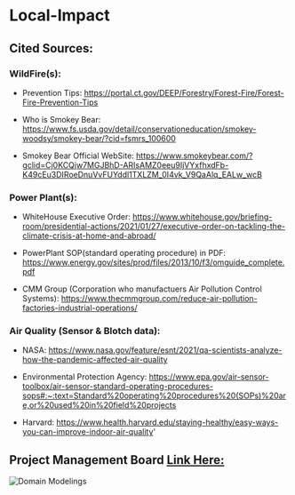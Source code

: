 # Local-Impact

## Cited Sources:
### WildFire(s): 
- Prevention Tips: 
https://portal.ct.gov/DEEP/Forestry/Forest-Fire/Forest-Fire-Prevention-Tips

- Who is Smokey Bear: 
https://www.fs.usda.gov/detail/conservationeducation/smokey-woodsy/smokey-bear/?cid=fsmrs_100600

- Smokey Bear Official WebSite: 
https://www.smokeybear.com/?gclid=Cj0KCQjw7MGJBhD-ARIsAMZ0eeu9IjVYxfhxdFb-K49cEu3DIRoeDnuVvFUYddl1TXLZM_0I4vk_V9QaAlq_EALw_wcB

### Power Plant(s):
- WhiteHouse Executive Order: 
https://www.whitehouse.gov/briefing-room/presidential-actions/2021/01/27/executive-order-on-tackling-the-climate-crisis-at-home-and-abroad/

- PowerPlant SOP(standard operating procedure) in PDF: 
https://www.energy.gov/sites/prod/files/2013/10/f3/omguide_complete.pdf

- CMM Group (Corporation who manufactuers Air Pollution Control Systems):
https://www.thecmmgroup.com/reduce-air-pollution-factories-industrial-operations/

### Air Quality (Sensor & Blotch data):
- NASA: 
https://www.nasa.gov/feature/esnt/2021/qa-scientists-analyze-how-the-pandemic-affected-air-quality

- Environmental Protection Agency:
https://www.epa.gov/air-sensor-toolbox/air-sensor-standard-operating-procedures-sops#:~:text=Standard%20operating%20procedures%20(SOPs)%20are,or%20used%20in%20field%20projects

- Harvard: 
https://www.health.harvard.edu/staying-healthy/easy-ways-you-can-improve-indoor-air-quality'


## Project Management Board [Link Here:](https://miro.com/app/board/o9J_l3984Ic=/)
![Domain Modelings](https://res.cloudinary.com/duwtuqr0p/image/upload/v1630054804/Wireframe_tr5sht.png "Domain Modeling")
